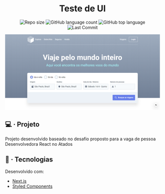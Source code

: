 <h1 align="center">Teste de UI</h1>

<p align="center">
	 <img alt="Repo size" src="https://img.shields.io/github/repo-size/dan-liberato/test-ui.svg" />
  <img alt="GitHub language count" src="https://img.shields.io/github/languages/count/dan-liberato/test-ui.svg">
  <img alt="GitHub top language" src="https://img.shields.io/github/languages/top/dan-liberato/test-ui.svg">
  <img src="https://img.shields.io/github/last-commit/dan-liberato/test-ui-01" alt="Last Commit"/>
</p>

![Screenshot](screenshot.png)

## :computer: &middot; Projeto
<p>Projeto desenvolvido baseado no desafio proposto para a vaga de pessoa Desenvolvedora React no Atados</p>

## :rocket: &middot; Tecnologias
Desenvolvido com:

-  [Next.js](https://nextjs.org/)
-  [Styled Components](https://styled-components.com/)

